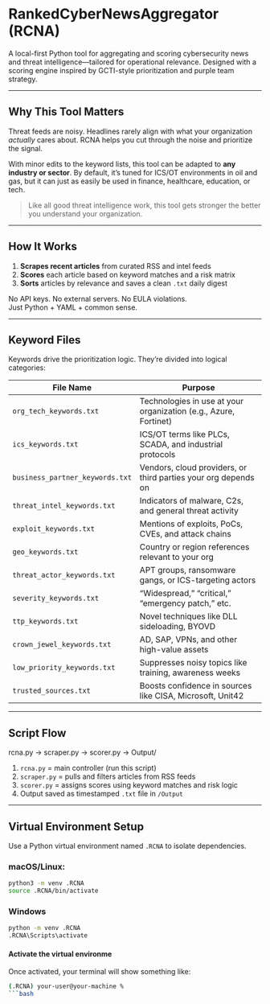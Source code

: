 # RankedCyberNewsAggregator (RCNA)

A local-first Python tool for aggregating and scoring cybersecurity news and threat intelligence—tailored for operational relevance. Designed with a scoring engine inspired by GCTI-style prioritization and purple team strategy.

---

## Why This Tool Matters

Threat feeds are noisy. Headlines rarely align with what your organization *actually* cares about. RCNA helps you cut through the noise and prioritize the signal.

With minor edits to the keyword lists, this tool can be adapted to **any industry or sector**. By default, it’s tuned for ICS/OT environments in oil and gas, but it can just as easily be used in finance, healthcare, education, or tech.

> Like all good threat intelligence work, this tool gets stronger the better you understand your organization.

---

## How It Works

1. **Scrapes recent articles** from curated RSS and intel feeds
2. **Scores** each article based on keyword matches and a risk matrix
3. **Sorts** articles by relevance and saves a clean `.txt` daily digest

No API keys. No external servers. No EULA violations.  
Just Python + YAML + common sense.

---

## Keyword Files

Keywords drive the prioritization logic. They’re divided into logical categories:

| File Name                     | Purpose |
|------------------------------|---------|
| `org_tech_keywords.txt`       | Technologies in use at your organization (e.g., Azure, Fortinet) |
| `ics_keywords.txt`            | ICS/OT terms like PLCs, SCADA, and industrial protocols |
| `business_partner_keywords.txt`| Vendors, cloud providers, or third parties your org depends on |
| `threat_intel_keywords.txt`   | Indicators of malware, C2s, and general threat activity |
| `exploit_keywords.txt`        | Mentions of exploits, PoCs, CVEs, and attack chains |
| `geo_keywords.txt`            | Country or region references relevant to your org |
| `threat_actor_keywords.txt`   | APT groups, ransomware gangs, or ICS-targeting actors |
| `severity_keywords.txt`       | “Widespread,” “critical,” “emergency patch,” etc. |
| `ttp_keywords.txt`            | Novel techniques like DLL sideloading, BYOVD |
| `crown_jewel_keywords.txt`    | AD, SAP, VPNs, and other high-value assets |
| `low_priority_keywords.txt`   | Suppresses noisy topics like training, awareness weeks |
| `trusted_sources.txt`         | Boosts confidence in sources like CISA, Microsoft, Unit42 |

---

## Script Flow
rcna.py → scraper.py → scorer.py → Output/

1. `rcna.py` = main controller (run this script)
2. `scraper.py` = pulls and filters articles from RSS feeds
3. `scorer.py` = assigns scores using keyword matches and risk logic
4. Output saved as timestamped `.txt` file in `/Output`

---

## Virtual Environment Setup

Use a Python virtual environment named `.RCNA` to isolate dependencies.

### macOS/Linux:
```bash
python3 -m venv .RCNA
source .RCNA/bin/activate
```

### Windows
```cmd
python -m venv .RCNA
.RCNA\Scripts\activate
```

#### Activate the virtual environme
Once activated, your terminal will show something like:
```bash
(.RCNA) your-user@your-machine %
```bash
